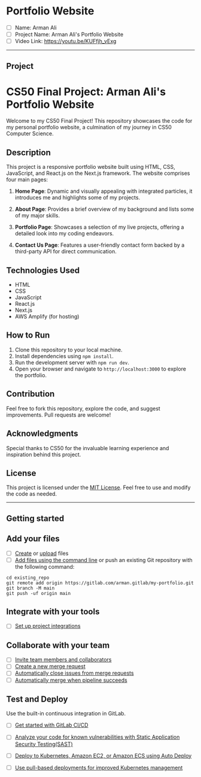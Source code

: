 # Portfolio Website

- [ ] Name: Arman Ali
- [ ] Project Name: Arman Ali's Portfolio Website
- [ ] Video Link: https://youtu.be/KUFfjh_vExg

---

## Project 

# CS50 Final Project: Arman Ali's Portfolio Website

Welcome to my CS50 Final Project! This repository showcases the code for my personal portfolio website, a culmination of my journey in CS50 Computer Science.

## Description

This project is a responsive portfolio website built using HTML, CSS, JavaScript, and React.js on the Next.js framework. The website comprises four main pages:

1. **Home Page**: Dynamic and visually appealing with integrated particles, it introduces me and highlights some of my projects.

2. **About Page**: Provides a brief overview of my background and lists some of my major skills.

3. **Portfolio Page**: Showcases a selection of my live projects, offering a detailed look into my coding endeavors.

4. **Contact Us Page**: Features a user-friendly contact form backed by a third-party API for direct communication.

## Technologies Used

- HTML
- CSS
- JavaScript
- React.js
- Next.js
- AWS Amplify (for hosting)

## How to Run

1. Clone this repository to your local machine.
2. Install dependencies using `npm install`.
3. Run the development server with `npm run dev`.
4. Open your browser and navigate to `http://localhost:3000` to explore the portfolio.

## Contribution

Feel free to fork this repository, explore the code, and suggest improvements. Pull requests are welcome!

## Acknowledgments

Special thanks to CS50 for the invaluable learning experience and inspiration behind this project.

## License

This project is licensed under the [MIT License](LICENSE). Feel free to use and modify the code as needed.

---

## Getting started

## Add your files

- [ ] [Create](https://gitlab.com/-/experiment/new_project_readme_content:41d204bd67dc3dfe0f7af58397a523b9?https://docs.gitlab.com/ee/user/project/repository/web_editor.html#create-a-file) or [upload](https://gitlab.com/-/experiment/new_project_readme_content:41d204bd67dc3dfe0f7af58397a523b9?https://docs.gitlab.com/ee/user/project/repository/web_editor.html#upload-a-file) files
- [ ] [Add files using the command line](https://gitlab.com/-/experiment/new_project_readme_content:41d204bd67dc3dfe0f7af58397a523b9?https://docs.gitlab.com/ee/gitlab-basics/add-file.html#add-a-file-using-the-command-line) or push an existing Git repository with the following command:

```
cd existing_repo
git remote add origin https://gitlab.com/arman.gitlab/my-portfolio.git
git branch -M main
git push -uf origin main
```

## Integrate with your tools

- [ ] [Set up project integrations](https://gitlab.com/-/experiment/new_project_readme_content:41d204bd67dc3dfe0f7af58397a523b9?https://docs.gitlab.com/ee/user/project/integrations/)

## Collaborate with your team

- [ ] [Invite team members and collaborators](https://gitlab.com/-/experiment/new_project_readme_content:41d204bd67dc3dfe0f7af58397a523b9?https://docs.gitlab.com/ee/user/project/members/)
- [ ] [Create a new merge request](https://gitlab.com/-/experiment/new_project_readme_content:41d204bd67dc3dfe0f7af58397a523b9?https://docs.gitlab.com/ee/user/project/merge_requests/creating_merge_requests.html)
- [ ] [Automatically close issues from merge requests](https://gitlab.com/-/experiment/new_project_readme_content:41d204bd67dc3dfe0f7af58397a523b9?https://docs.gitlab.com/ee/user/project/issues/managing_issues.html#closing-issues-automatically)
- [ ] [Automatically merge when pipeline succeeds](https://gitlab.com/-/experiment/new_project_readme_content:41d204bd67dc3dfe0f7af58397a523b9?https://docs.gitlab.com/ee/user/project/merge_requests/merge_when_pipeline_succeeds.html)

## Test and Deploy

Use the built-in continuous integration in GitLab.

- [ ] [Get started with GitLab CI/CD](https://gitlab.com/-/experiment/new_project_readme_content:41d204bd67dc3dfe0f7af58397a523b9?https://docs.gitlab.com/ee/ci/quick_start/index.html)
- [ ] [Analyze your code for known vulnerabilities with Static Application Security Testing(SAST)](https://gitlab.com/-/experiment/new_project_readme_content:41d204bd67dc3dfe0f7af58397a523b9?https://docs.gitlab.com/ee/user/application_security/sast/)
- [ ] [Deploy to Kubernetes, Amazon EC2, or Amazon ECS using Auto Deploy](https://gitlab.com/-/experiment/new_project_readme_content:41d204bd67dc3dfe0f7af58397a523b9?https://docs.gitlab.com/ee/topics/autodevops/requirements.html)
- [ ] [Use pull-based deployments for improved Kubernetes management](https://gitlab.com/-/experiment/new_project_readme_content:41d204bd67dc3dfe0f7af58397a523b9?https://docs.gitlab.com/ee/user/clusters/agent/)



